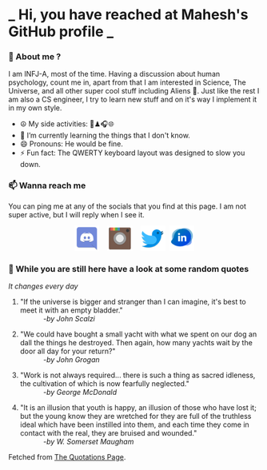 # **_ Hi, you have reached at Mahesh's GitHub profile _**
### 🌸 About me ?
I am INFJ-A, most of the time. Having a discussion about human psychology, count me in, apart from that I am interested in Science, The Universe, and all other super cool stuff including Aliens 🤫. Just like the rest I am also a CS engineer, I try to learn new stuff and on it's way I implement it in my own style. 
- ☮ My side activities: 🎨♟🎧🌐
- 🌱 I’m currently learning the things that I don't know.
- 😄 Pronouns: He would be fine.
- ⚡ Fun fact: The QWERTY keyboard layout was designed to slow you down.

### 📫 Wanna reach me
You can ping me at any of the socials that you find at this page. I am not super active, but I will reply when I see it.
<p align="center">
<a href="https://discordapp.com/users/733328856957714472"><img src="./Assets/Papirus-Team-Papirus-Apps-Discord.svg" height="50px" width="50px" ></a>&nbsp; &nbsp;  
<a href ="https://instagram.com/obl1v_on"><img src="./Assets/Papirus-Team-Papirus-Apps-Instagram.svg" height="50px" width="50px" ></a>&nbsp;  &nbsp; 
<a href ="https://twitter.com/MaheshN2000"><img src="./Assets/Papirus-Team-Papirus-Apps-Twitter.svg" height ="50px" width="50px" ></a>&nbsp;
<a href ="https://linkedin.com/in/mahesh2000"><img src="./Assets/in.png" height ="50px" width="50px" ></a>

</p>



### 🔰 While you are still here have a look at some random quotes
*It changes every day*

<!-- BLOG-POST-LIST:START -->
 1.  "If the universe is bigger and stranger than I can imagine, it's best to meet it with an empty bladder." <br> &emsp;&emsp;&emsp; <i>-by John Scalzi</i> 

 2.  "We could have bought a small yacht with what we spent on our dog an dall the things he destroyed. Then again, how many yachts wait by the door all day for your return?" <br> &emsp;&emsp;&emsp; <i>-by John Grogan</i> 

 3.  "Work is not always required... there is such a thing as sacred idleness, the cultivation of which is now fearfully neglected." <br> &emsp;&emsp;&emsp; <i>-by George McDonald</i> 

 4.  "It is an illusion that youth is happy, an illusion of those who have lost it; but the young know they are wretched for they are full of the truthless ideal which have been instilled into them, and each time they come in contact with the real, they are bruised and wounded." <br> &emsp;&emsp;&emsp; <i>-by W. Somerset Maugham</i> 
<!-- BLOG-POST-LIST:END -->
Fetched from <a href="http://www.quotationspage.com/data/mqotd.rss"> The Quotations Page</a>.
<!-- The above quotes are fetched from " http://www.quotationspage.com/data/mqotd.rss " and the github action used was gautamkrishnar/blog-post-workflow@master -->
